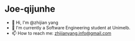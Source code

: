 # Joe-qijunhe

- 👋 Hi, I'm @zhijian yang
- 🌱 I'm currently a Software Engineering student at Unimelb.
- 📫 How to reach me: zhijianyang.info@gmail.com

